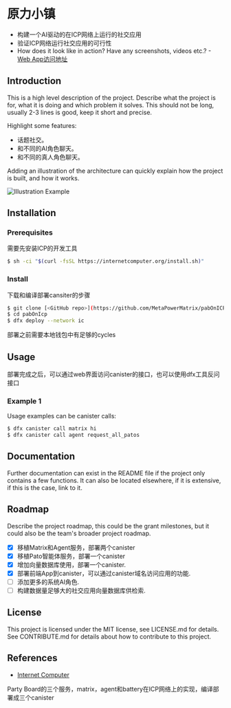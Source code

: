 # 原力小镇
- 构建一个AI驱动的在ICP网络上运行的社交应用
- 验证ICP网络运行社交应用的可行性
- How does it look like in action? Have any screenshots, videos etc.?
-[ Web App访问地址](https://tsoel-7yaaa-aaaai-alcva-cai.icp0.io/)

## Introduction
This is a high level description of the project. Describe what the project is for, what it is doing and which problem it solves. This should not be long, usually 2-3 lines is good, keep it short and precise.

Highlight some features:
- 话题社交。
- 和不同的AI角色聊天。
- 和不同的真人角色聊天。

Adding an illustration of the architecture can quickly explain how the project is built, and how it works. 

![Illustration Example](local-workflow.png)

## Installation

### Prerequisites
需要先安装ICP的开发工具

```bash
$ sh -ci "$(curl -fsSL https://internetcomputer.org/install.sh)"
```

### Install
下载和编译部署cansiter的步骤

```bash
$ git clone [<GitHub repo>](https://github.com/MetaPowerMatrix/pabOnICP)
$ cd pabOnIcp
$ dfx deploy --network ic
```
部署之前需要本地钱包中有足够的cycles

## Usage
部署完成之后，可以通过web界面访问canister的接口，也可以使用dfx工具反问接口

### Example 1
Usage examples can be canister calls:

```bash
$ dfx canister call matrix hi
$ dfx canister call agent request_all_patos
```

## Documentation
Further documentation can exist in the README file if the project only contains a few functions. It can also be located elsewhere, if it is extensive, if this is the case, link to it.  

## Roadmap
Describe the project roadmap, this could be the grant milestones, but it could also be the team's broader project roadmap.

- [x] 移植Matrix和Agent服务，部署两个canister
- [x] 移植Pato智能体服务，部署一个canister 
- [x] 增加向量数据库使用，部署一个canister. 
- [x] 部署前端App到canister，可以通过canister域名访问应用的功能.
- [ ] 添加更多的系统AI角色.
- [ ] 构建数据量足够大的社交应用向量数据库供检索.

## License
This project is licensed under the MIT license, see LICENSE.md for details. See CONTRIBUTE.md for details about how to contribute to this project. 


## References
- [Internet Computer](https://internetcomputer.org)




Party Board的三个服务，matrix，agent和battery在ICP网络上的实现，编译部署成三个canister
